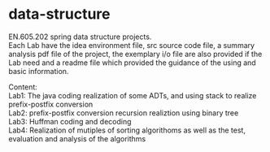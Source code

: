 # data-structure
EN.605.202 spring data structure projects.  
Each Lab have the idea environment file, src source code file, a summary analysis pdf file of the project, the exemplary i/o file are also provided if the Lab need and a readme file which provided the guidance of the using and basic information.  
  
Content:  
Lab1: The java coding realization of some ADTs, and using stack to realize prefix-postfix conversion  
Lab2: prefix-postfix conversion recursion realiztion using binary tree  
Lab3: Huffman coding and decoding  
Lab4: Realization of mutiples of sorting algorithoms as well as the test, evaluation and analysis of the algorithms  

